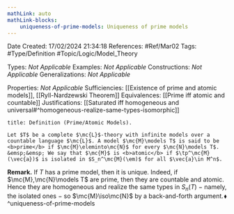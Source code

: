 ```yaml
---
mathLink: auto
mathLink-blocks:
    uniqueness-of-prime-models: Uniqueness of prime models
---
```


<div class="topSpace"></div>

Date Created: 17/02/2024 21:34:18
References: #Ref/Mar02
Tags: #Type/Definition #Topic/Logic/Model_Theory

Types: <i>Not Applicable</i>
Examples: <i>Not Applicable</i>
Constructions: <i>Not Applicable</i>
Generalizations: <i>Not Applicable</i>

Properties: <i>Not Applicable</i>
Sufficiencies: [[Existence of prime and atomic models]], [[Ryll-Nardzewski Theorem]]
Equivalences: [[Prime iff atomic and countable]]
Justifications: [[Saturated iff homogeneous and universal#^homogeneous-realize-same-types-isomorphic]]

``` ad-Definition
title: Definition (Prime/Atomic Models).

Let $T$ be a complete $\mc{L}$-theory with infinite models over a countable language $\mc{L}$. A model $\mc{M}\models T$ is said to be <b>prime</b> if $\mc{M}\eleminto\mc{N}$ for every $\mc{N}\models T$.
&emsp;&emsp; We say that $\mc{M}$ is <b>atomic</b> if $\tp^\mc{M}(\vec{a})$ is isolated in $S_n^\mc{M}(\em)$ for all $\vec{a}\in M^n$.

```

<b>Remark.</b> If $T$ has a prime model, then it is unique. Indeed, if $\mc{M},\mc{N}\models T$ are prime, then they are countable and atomic. Hence they are homogeneous and realize the same types in $S_n(T)$ $-$ namely, the isolated ones $-$ so $\mc{M}\iso\mc{N}$ by a back-and-forth argument.<span style="float:right;">$\blacklozenge$</span> ^uniqueness-of-prime-models
